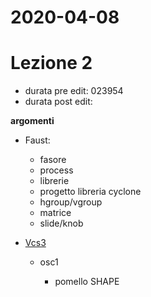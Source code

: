 # 2020-04-08
# Lezione 2

- durata pre edit: 023954
- durata post edit:

**argomenti**

- Faust:

  - fasore
  - process
  - librerie
  - progetto libreria cyclone
  - hgroup/vgroup
  - matrice
  - slide/knob

- [Vcs3](https://github.com/s-e-a-m/faust-libraries/blob/master/seam.vcs3.lib)

  - osc1

    - pomello SHAPE
